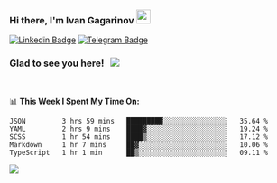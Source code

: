 ### Hi there, I'm Ivan Gagarinov <img src="https://media.giphy.com/media/hvRJCLFzcasrR4ia7z/giphy.gif" width="25px">

[![Linkedin Badge](https://img.shields.io/badge/-LinkedIn-0e76a8?style=flat-square&logo=Linkedin&logoColor=white)](https://linkedin.com/in/ivan-gagarinov-142ba3141/)
[![Telegram Badge](https://img.shields.io/badge/-Telegram-0088cc?style=flat-square&logo=Telegram&logoColor=white)](https://t.me/igagarinov)

### Glad to see you here! &nbsp; ![](https://visitor-badge.glitch.me/badge?page_id=dzencot.dzencot)

</br>

📊 **This Week I Spent My Time On:**
<!--START_SECTION:waka-->
```text
JSON         3 hrs 59 mins   █████████░░░░░░░░░░░░░░░░   35.64 % 
YAML         2 hrs 9 mins    ████▓░░░░░░░░░░░░░░░░░░░░   19.24 % 
SCSS         1 hr 54 mins    ████▒░░░░░░░░░░░░░░░░░░░░   17.12 % 
Markdown     1 hr 7 mins     ██▓░░░░░░░░░░░░░░░░░░░░░░   10.06 % 
TypeScript   1 hr 1 min      ██▒░░░░░░░░░░░░░░░░░░░░░░   09.11 % 
```
<!--END_SECTION:waka-->

[![](https://github-readme-stats.vercel.app/api?username=dzencot&theme=gruvbox)](https://github.com/dzencot)
